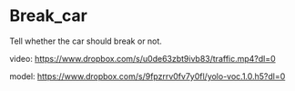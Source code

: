 # Break_car
Tell whether the car should break or not.

video:
https://www.dropbox.com/s/u0de63zbt9ivb83/traffic.mp4?dl=0

model:
https://www.dropbox.com/s/9fpzrrv0fv7y0fl/yolo-voc.1.0.h5?dl=0
